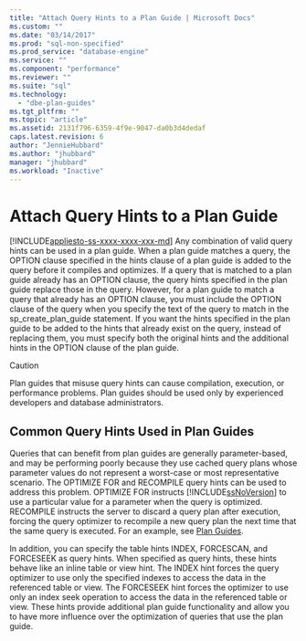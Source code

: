 ```yaml
---
title: "Attach Query Hints to a Plan Guide | Microsoft Docs"
ms.custom: ""
ms.date: "03/14/2017"
ms.prod: "sql-non-specified"
ms.prod_service: "database-engine"
ms.service: ""
ms.component: "performance"
ms.reviewer: ""
ms.suite: "sql"
ms.technology: 
  - "dbe-plan-guides"
ms.tgt_pltfrm: ""
ms.topic: "article"
ms.assetid: 2131f796-6359-4f9e-9047-da0b3d4dedaf
caps.latest.revision: 6
author: "JennieHubbard"
ms.author: "jhubbard"
manager: "jhubbard"
ms.workload: "Inactive"
---
```

# Attach Query Hints to a Plan Guide
[!INCLUDE[appliesto-ss-xxxx-xxxx-xxx-md](../../includes/appliesto-ss-xxxx-xxxx-xxx-md.md)]
  Any combination of valid query hints can be used in a plan guide. When a plan guide matches a query, the OPTION clause specified in the hints clause of a plan guide is added to the query before it compiles and optimizes. If a query that is matched to a plan guide already has an OPTION clause, the query hints specified in the plan guide replace those in the query. However, for a plan guide to match a query that already has an OPTION clause, you must include the OPTION clause of the query when you specify the text of the query to match in the sp_create_plan_guide statement. If you want the hints specified in the plan guide to be added to the hints that already exist on the query, instead of replacing them, you must specify both the original hints and the additional hints in the OPTION clause of the plan guide.  
  
> [!CAUTION]  
>  Plan guides that misuse query hints can cause compilation, execution, or performance problems. Plan guides should be used only by experienced developers and database administrators.  
  
## Common Query Hints Used in Plan Guides  
 Queries that can benefit from plan guides are generally parameter-based, and may be performing poorly because they use cached query plans whose parameter values do not represent a worst-case or most representative scenario. The OPTIMIZE FOR and RECOMPILE query hints can be used to address this problem. OPTIMIZE FOR instructs [!INCLUDE[ssNoVersion](../../includes/ssnoversion-md.md)] to use a particular value for a parameter when the query is optimized. RECOMPILE instructs the server to discard a query plan after execution, forcing the query optimizer to recompile a new query plan the next time that the same query is executed. For an example, see [Plan Guides](../../relational-databases/performance/plan-guides.md).  
  
 In addition, you can specify the table hints INDEX, FORCESCAN, and FORCESEEK as query hints. When specified as query hints, these hints behave like an inline table or view hint. The INDEX hint forces the query optimizer to use only the specified indexes to access the data in the referenced table or view. The FORCESEEK hint forces the optimizer to use only an index seek operation to access the data in the referenced table or view. These hints provide additional plan guide functionality and allow you to have more influence over the optimization of queries that use the plan guide.  
  
  

